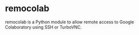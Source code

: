 # remocolab
remocolab is a Python module to allow remote access to Google Colaboratory using SSH or TurboVNC.
